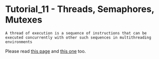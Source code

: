 #  Tutorial_11 - Threads, Semaphores, Mutexes

    A thread of execution is a sequence of instructions that can be executed concurrently with other such sequences in multithreading environments

Please read [this page](https://cplusplus.com/reference/thread/thread/) and [this one](https://cplusplus.com/reference/mutex/mutex/) too.
